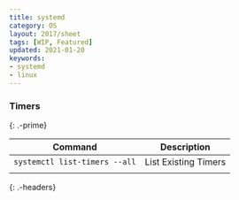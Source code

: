 ```yaml
---
title: systemd
category: OS
layout: 2017/sheet
tags: [WIP, Featured]
updated: 2021-01-20
keywords:
- systemd
- linux
---
```


### Timers
{: .-prime}

| Command                        | Description                      |
| ------------------------------ | -------------------------------- |
| `systemctl list-timers --all`  | List Existing Timers             |
|                                |     
{: .-headers}

